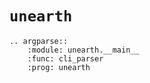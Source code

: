 # `unearth`

```{eval-rst}
.. argparse::
    :module: unearth.__main__
    :func: cli_parser
    :prog: unearth
```

